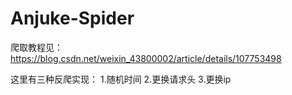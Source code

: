 # Anjuke-Spider

爬取教程见：https://blog.csdn.net/weixin_43800002/article/details/107753498


这里有三种反爬实现：
1.随机时间
2.更换请求头
3.更换ip
